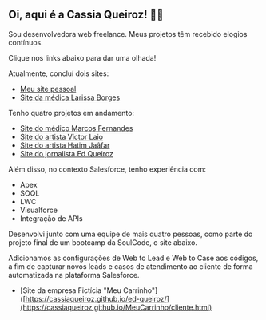 ## Oi, aqui é a Cassia Queiroz! 👋🏻

Sou desenvolvedora web freelance. Meus projetos têm recebido elogios contínuos. 

Clique nos links abaixo para dar uma olhada!

Atualmente, concluí dois sites:
- [Meu site pessoal](https://devcassiaqueiroz.com.br) 
- [Site da médica Larissa Borges](https://dralarissaborges.com.br)

Tenho quatro projetos em andamento: 
- [Site do médico Marcos Fernandes](https://drmarcosfernandes.com) 
- [Site do artista Victor Laio](https://cassiaqueiroz.github.io/vlaio/) 
- [Site do artista Hatim Jaâfar](https://cassiaqueiroz.github.io/hatim-jaafar/) 
- [Site do jornalista Ed Queiroz](https://cassiaqueiroz.github.io/ed-queiroz/) 

Além disso, no contexto Salesforce, tenho experiência com:
- Apex 
- SOQL
- LWC
- Visualforce
- Integração de APIs

Desenvolvi junto com uma equipe de mais quatro pessoas, como parte do projeto final de um bootcamp da SoulCode, o site abaixo.

Adicionamos as configurações de Web to Lead e Web to Case aos códigos, a fim de capturar novos leads e casos de atendimento ao cliente de forma automatizada na plataforma Salesforce.
- [Site da empresa Fictícia "Meu Carrinho"]([https://cassiaqueiroz.github.io/ed-queiroz/](https://cassiaqueiroz.github.io/MeuCarrinho/cliente.html) 
